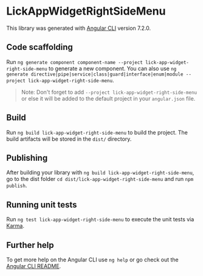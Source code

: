 # LickAppWidgetRightSideMenu

This library was generated with [Angular CLI](https://github.com/angular/angular-cli) version 7.2.0.

## Code scaffolding

Run `ng generate component component-name --project lick-app-widget-right-side-menu` to generate a new component. You can also use `ng generate directive|pipe|service|class|guard|interface|enum|module --project lick-app-widget-right-side-menu`.
> Note: Don't forget to add `--project lick-app-widget-right-side-menu` or else it will be added to the default project in your `angular.json` file. 

## Build

Run `ng build lick-app-widget-right-side-menu` to build the project. The build artifacts will be stored in the `dist/` directory.

## Publishing

After building your library with `ng build lick-app-widget-right-side-menu`, go to the dist folder `cd dist/lick-app-widget-right-side-menu` and run `npm publish`.

## Running unit tests

Run `ng test lick-app-widget-right-side-menu` to execute the unit tests via [Karma](https://karma-runner.github.io).

## Further help

To get more help on the Angular CLI use `ng help` or go check out the [Angular CLI README](https://github.com/angular/angular-cli/blob/master/README.md).
